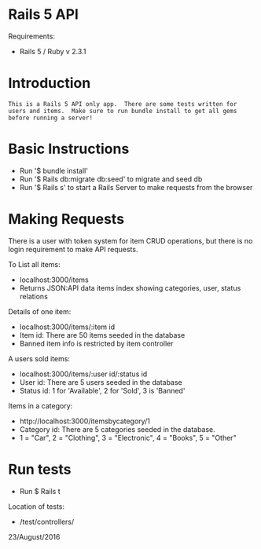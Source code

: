 # Rails 5 API
Requirements:

* Rails 5 / Ruby v 2.3.1

# Introduction

	This is a Rails 5 API only app.  There are some tests written for users and items.  Make sure to run bundle install to get all gems before running a server!


# Basic Instructions

* Run '$ bundle install'
* Run '$ Rails db:migrate db:seed' to migrate and seed db
* Run '$ Rails s' to start a Rails Server to make requests from the browser


# Making Requests

There is a user with token system for item CRUD operations, but there is no login requirement to make API requests.

To List all items:

* localhost:3000/items
* Returns JSON:API data items index showing categories, user, status relations

Details of one item:

* localhost:3000/items/:item id
* Item id: There are 50 items seeded in the database
* Banned item info is restricted by item controller

A users sold items:

* localhost:3000/items/:user id/:status id
* User id: There are 5 users seeded in the database
* Status id: 1 for 'Available', 2 for 'Sold', 3 is 'Banned'


Items in a category:

* http://localhost:3000/itemsbycategory/1
* Category id: There are 5 categories seeded in the database.
* 1 = "Car", 2 = "Clothing", 3 = "Electronic", 4 = "Books", 5 = "Other"


# Run tests

* Run $ Rails t


Location of tests:

* /test/controllers/


23/August/2016
